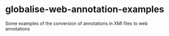 # globalise-web-annotation-examples
Some examples of the conversion of annotations in XMI files to web annotations
